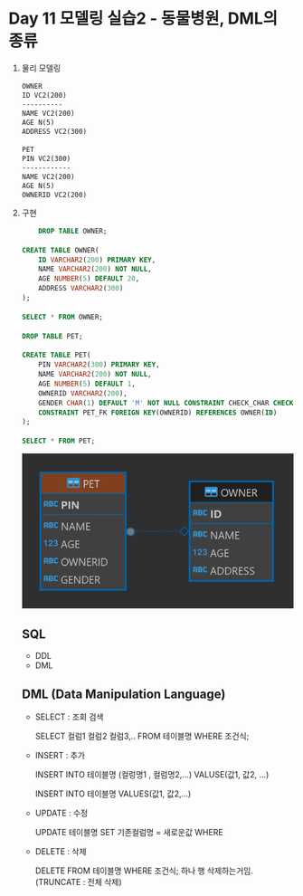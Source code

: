 # Day 11 모델링 실습2 - 동물병원, DML의 종류

1. 물리 모델링
    ```
    OWNER
    ID VC2(200)
    ----------
    NAME VC2(200)
    AGE N(5)
    ADDRESS VC2(300)

    PET
    PIN VC2(300)
    ------------
    NAME VC2(200)
    AGE N(5)
    OWNERID VC2(200)
    ```

2. 구현
    ```sql
        DROP TABLE OWNER;

    CREATE TABLE OWNER(
        ID VARCHAR2(200) PRIMARY KEY,
        NAME VARCHAR2(200) NOT NULL,
        AGE NUMBER(5) DEFAULT 20,
        ADDRESS VARCHAR2(300)
    );

    SELECT * FROM OWNER;

    DROP TABLE PET;

    CREATE TABLE PET(
        PIN VARCHAR2(300) PRIMARY KEY,
        NAME VARCHAR2(200) NOT NULL,
        AGE NUMBER(5) DEFAULT 1,
        OWNERID VARCHAR2(200),
        GENDER CHAR(1) DEFAULT 'M' NOT NULL CONSTRAINT CHECK_CHAR CHECK(GENDER IN('M','W')),
        CONSTRAINT PET_FK FOREIGN KEY(OWNERID) REFERENCES OWNER(ID)
    );

    SELECT * FROM PET;
    ```
    ![alt text](image-1.png)

    ## SQL 
    - DDL
    - DML

    ## DML (Data Manipulation Language)
    
    - SELECT : 조회 검색

        SELECT 컬럼1 컬럼2 컬럼3,.. FROM 테이블명
        WHERE 조건식;
        
    - INSERT : 추가

        INSERT INTO 테이블명
        (컬렁명1 , 컬럼명2,...)
        VALUSE(값1, 값2, ...)

        INSERT INTO 테이블명 VALUES(값1, 값2,...)
    - UPDATE : 수정

        UPDATE 테이블명
        SET 기존컬럼명 = 새로운값
        WHERE
    - DELETE : 삭제
        
        DELETE FROM 테이블명
        WHERE 조건식;
        하나 행 삭제하는거임. (TRUNCATE : 전체 삭제)

